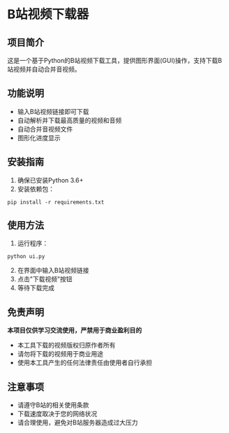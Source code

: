 # B站视频下载器

## 项目简介
这是一个基于Python的B站视频下载工具，提供图形界面(GUI)操作，支持下载B站视频并自动合并音视频。

## 功能说明
- 输入B站视频链接即可下载
- 自动解析并下载最高质量的视频和音频
- 自动合并音视频文件
- 图形化进度显示

## 安装指南
1. 确保已安装Python 3.6+ 
2. 安装依赖包：
```
pip install -r requirements.txt
```

## 使用方法
1. 运行程序：
```
python ui.py
```
2. 在界面中输入B站视频链接
3. 点击"下载视频"按钮
4. 等待下载完成

## 免责声明
**本项目仅供学习交流使用，严禁用于商业盈利目的**

- 本工具下载的视频版权归原作者所有
- 请勿将下载的视频用于商业用途
- 使用本工具产生的任何法律责任由使用者自行承担

## 注意事项
- 请遵守B站的相关使用条款
- 下载速度取决于您的网络状况
- 请合理使用，避免对B站服务器造成过大压力